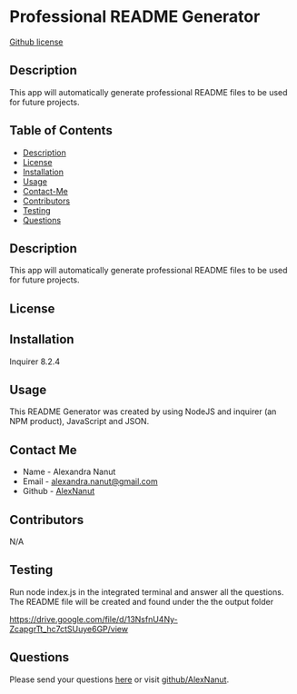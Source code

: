# Professional README Generator
  [Github license](https://img.shields.io/badge/license--blue.svg)

  ## Description
  
  This app will automatically generate professional README files to be used for future projects.
  
  ## Table of Contents
  
  
  - [Description](#description)
  - [License](#license)
  - [Installation](#installation)
  - [Usage](#usage)
  - [Contact-Me](#contact-me)
  - [Contributors](#contributors)
  - [Testing](#tests)  
  - [Questions](#questions)
  
  ## Description
  
  This app will automatically generate professional README files to be used for future projects.

  ## License 

  

  ## Installation
  
  Inquirer 8.2.4
  
  ## Usage
  
  This README Generator was created by using NodeJS and inquirer (an NPM product), JavaScript and JSON.
  
  ## Contact Me 
  - Name - Alexandra Nanut
  - Email - alexandra.nanut@gmail.com
  - Github - [AlexNanut](https://github.com/AlexNanut/)

  ## Contributors 
  
 N/A

 ## Testing

 Run node index.js in the integrated terminal and answer all the questions. The README file will be created and found under the the output folder
 
 https://drive.google.com/file/d/13NsfnU4Ny-ZcapgrTt_hc7ctSUuye6GP/view
 

 ## Questions

 
  
 Please send your questions [here](mailto:alexandra.nanut@gmail.com?subject=[GitHub]%20Dev%20Connect) or visit [github/AlexNanut](https://github.com/AlexNanut).


